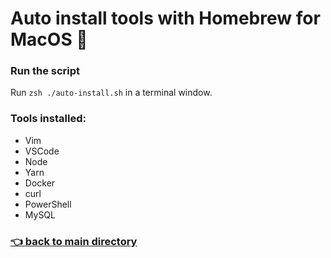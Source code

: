 # Auto install tools with Homebrew for MacOS :wrench:

### Run the script

Run `zsh ./auto-install.sh` in a terminal window.

### Tools installed:

- Vim
- VSCode
- Node
- Yarn
- Docker
- curl
- PowerShell
- MySQL

### [:point_left: back to main directory](https://github.com/Mike-ops273/sysadmin#dev_tooling-point_right)

